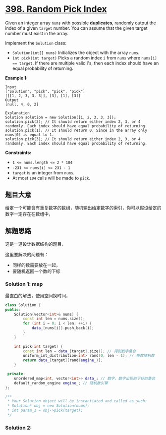 # [398. Random Pick Index](https://leetcode-cn.com/problems/random-pick-index/)

Given an integer array `nums` with possible **duplicates**, randomly output the index of a given `target` number. You can assume that the given target number must exist in the array.

Implement the `Solution` class:

- `Solution(int[] nums)` Initializes the object with the array `nums`.
- `int pick(int target)` Picks a random index `i` from `nums` where `nums[i] == target`. If there are multiple valid i's, then each index should have an equal probability of returning.

 

**Example 1:**

```
Input
["Solution", "pick", "pick", "pick"]
[[[1, 2, 3, 3, 3]], [3], [1], [3]]
Output
[null, 4, 0, 2]

Explanation
Solution solution = new Solution([1, 2, 3, 3, 3]);
solution.pick(3); // It should return either index 2, 3, or 4 randomly. Each index should have equal probability of returning.
solution.pick(1); // It should return 0. Since in the array only nums[0] is equal to 1.
solution.pick(3); // It should return either index 2, 3, or 4 randomly. Each index should have equal probability of returning.
```

 

**Constraints:**

- `1 <= nums.length <= 2 * 104`
- `-231 <= nums[i] <= 231 - 1`
- `target` is an integer from `nums`.
- At most `104` calls will be made to `pick`.

## 题目大意

给定一个可能含有重复数字的数组，随机输出给定数字的索引，你可以假设给定的数字一定存在在数组中，

## 解题思路

这是一道设计数据结构的题目，

这里要解决的问题有：

* 同样的数需要放在一起，
* 要随机返回一个数的下标

### Solution 1: map

最直白的解法，使用空间换时间，

````c++
class Solution {
public:
    Solution(vector<int>& nums) {
        const int len = nums.size();
        for (int i = 0; i < len; ++i) {
            data_[nums[i]].push_back(i);
        }
    }
    
    int pick(int target) {
        const int len = data_[target].size(); // 得到数字集合
        uniform_int_distribution<int> rand(0, len - 1); // 整数随机数
        return data_[target][rand(engine_)];
    }

 private:
    unordered_map<int, vector<int>> data_; // 数字，数字出现的下标的集合
    default_random_engine engine_; // 随机数引擎
};

/**
 * Your Solution object will be instantiated and called as such:
 * Solution* obj = new Solution(nums);
 * int param_1 = obj->pick(target);
 */
````



### Solution 2:

````c++
````

